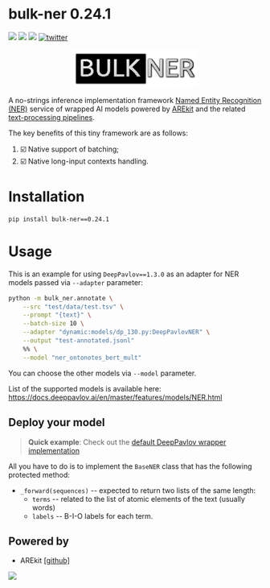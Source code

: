 # bulk-ner 0.24.1 
![](https://img.shields.io/badge/Python-3.9-brightgreen.svg)
![](https://img.shields.io/badge/AREkit-0.25.0-orange.svg)
[![](https://colab.research.google.com/assets/colab-badge.svg)](https://colab.research.google.com/github/nicolay-r/ner-service/blob/main/NER_annotation_service.ipynb)
[![twitter](https://img.shields.io/twitter/url/https/shields.io.svg?style=social)](https://x.com/nicolayr_/status/1842300499011260827)

<p align="center">
    <img src="logo.png"/>
</p>

A no-strings inference implementation framework [Named Entity Recognition (NER)](https://en.wikipedia.org/wiki/Named-entity_recognition) service of wrapped AI models powered by 
[AREkit](https://github.com/nicolay-r/AREkit) and the related [text-processing pipelines](https://github.com/nicolay-r/AREkit/wiki/Pipelines:-Text-Processing).

The key benefits of this tiny framework are as follows:
1. ☑️ Native support of batching;
2. ☑️ Native long-input contexts handling.

# Installation

```bash
pip install bulk-ner==0.24.1
```

# Usage

This is an example for using `DeepPavlov==1.3.0` as an adapter for NER models passed via `--adapter` parameter:

```bash
python -m bulk_ner.annotate \
    --src "test/data/test.tsv" \
    --prompt "{text}" \
    --batch-size 10 \
    --adapter "dynamic:models/dp_130.py:DeepPavlovNER" \
    --output "test-annotated.jsonl"
    %% \
    --model "ner_ontonotes_bert_mult"
```

You can choose the other models via `--model` parameter.

List of the supported models is available here: 
https://docs.deeppavlov.ai/en/master/features/models/NER.html

## Deploy your model

> **Quick example**: Check out the [default DeepPavlov wrapper implementation](/models/dp_130.py)

All you have to do is to implement the `BaseNER` class that has the following protected method:
* `_forward(sequences)` -- expected to return two lists of the same length:
    * `terms` -- related to the list of atomic elements of the text (usually words)
    * `labels` -- B-I-O labels for each term.
  

## Powered by

* AREkit [[github]](https://github.com/nicolay-r/AREkit)

<p float="left">
<a href="https://github.com/nicolay-r/AREkit"><img src="https://github.com/nicolay-r/ARElight/assets/14871187/01232f7a-970f-416c-b7a4-1cda48506afe"/></a>
</p>
